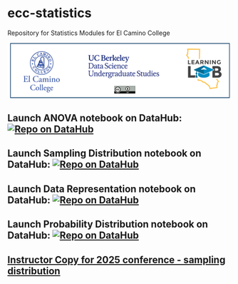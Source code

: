 # ecc-statistics

Repository for Statistics Modules for El Camino College

![img](https://raw.githubusercontent.com/ds-modules/ecc-textbook/refs/heads/main/modules/_static/ecc-header.png)

## Launch ANOVA notebook on DataHub: [![Repo on DataHub](https://img.shields.io/badge/Launch-El%20Camino%20College%20Datahub-blue.svg)](https://elcamino.cloudbank.2i2c.cloud/hub/user-redirect/git-pull?repo=https%3A%2F%2Fgithub.com%2Fds-modules%2Fecc-statistics&urlpath=tree%2Fecc-statistics%2Fanova%2Fanova.ipynb&branch=main)

## Launch Sampling Distribution notebook on DataHub: [![Repo on DataHub](https://img.shields.io/badge/Launch-El%20Camino%20College%20Datahub-blue.svg)](https://elcamino.cloudbank.2i2c.cloud/hub/user-redirect/git-pull?repo=https%3A%2F%2Fgithub.com%2Fds-modules%2Fecc-statistics&urlpath=tree%2Fecc-statistics%2Fsampling_distribution%2Fsampling_distribution.ipynb&branch=main)

## Launch Data Representation notebook on DataHub: [![Repo on DataHub](https://img.shields.io/badge/Launch-El%20Camino%20College%20Datahub-blue.svg)](https://elcamino.cloudbank.2i2c.cloud/hub/user-redirect/git-pull?repo=https%3A%2F%2Fgithub.com%2Fds-modules%2Fecc-statistics&urlpath=tree%2Fecc-statistics%2Fdata_representation%2FData-Rep-Module.ipynb&branch=main)

## Launch Probability Distribution notebook on DataHub: [![Repo on DataHub](https://img.shields.io/badge/Launch-El%20Camino%20College%20Datahub-blue.svg)](https://elcamino.cloudbank.2i2c.cloud/hub/user-redirect/git-pull?repo=https%3A%2F%2Fgithub.com%2Fds-modules%2Fecc-statistics&urlpath=tree%2Fecc-statistics%2Fprobability_distribution%2FProbability-Distributions.ipynb&branch=main)

## [Instructor Copy for 2025 conference - sampling distribution](https://jupyter.cal-icor.org/hub/user-redirect/git-pull?repo=https%3A%2F%2Fgithub.com%2Fds-modules%2Fecc-statistics&branch=main&urlpath=tree%2Fecc-statistics%2Fsampling_distribution%2Fsampling_distribution-Instructor_copy.ipynb) 
